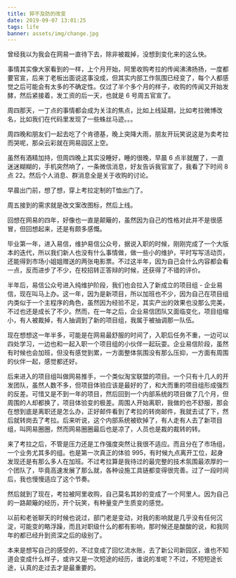 ```yaml
---
title: 猝不及防的改变
date: 2019-09-07 13:01:25
tags: life
banner: assets/img/change.jpg
---
```


曾经我以为我会在网易一直待下去，除非被裁掉，没想到变化来的这么快。

事情其实像大家看到的一样，上个月开始，阿里收购考拉的传闻沸沸扬扬，一度都要官宣，后来丁老板出面说这事没成，但其实内部工作氛围已经变了，每个人都感觉之后可能会有太多的不确定性。仅过了半个多个月的样子，收购的传闻又开始发酵，然后紧接着，发工资的后一天，也就是 6 号周五官宣了。

周四那天，一丁点的事情都会成为关注的焦点，比如上线延期，比如考拉微博改名，比如我们在代码里发现了一些蛛丝马迹。。。

周四晚和朋友们一起去吃了个肯德基，晚上突降大雨，朋友开玩笑说这是为卖考拉而哭呢，那朵云彩就在网易园区上空。

虽然有酒精加持，但周四晚上其实没睡好，睡的很晚，早晨 6 点半就醒了，一直迷迷糊糊的，手机突然响了，一条微信消息，好友告诉我官宣了，我看了下时间 8 点 22。然后个人消息、群消息全是关于收购的讨论。

早晨出门前，想了想，穿上考拉定制的T恤出门了。

周五接到的需求就是改文案改图标，然后上线。

回想在网易的四年，好像也一直是颠簸的，虽然因为自己的性格对此并不是很感冒，但回想起来，还是有颇多感慨。

毕业第一年，进入易信，维护易信公众号，据说入职的时候，刚刚完成了一个大版本的迭代，所以我们新人也没有什么事情做，做一些小的维护，平时写写活动页，还能得到市场小姐姐赠送的两张电影票。不过这半年，因为自己会什么内容都会看一点，反而进步了不少，在校招转正答辩的时候，还获得了不错的评价。

半年后，易信公众号进入纯维护阶段，我们也会拉入了新成立的项目组 - 企业易信，现在叫马上办。这一年，因为是新项目，所以加班也不少，因为自己在项目组内类似于一个主程序的角色，虽然因为经验不足，其实产出的效果也没那么完美，不过也还是成长了不少。然而，在一年之后，企业易信团队又面临变化，项目组缩小，有人被裁掉，有人抽调到了新的项目组，我属于被抽调那一队伍。

现在想想这一年半多，可能是在网易最舒服的时间了，入职后任务不重，一边可以四处学习，一边也和一起入职一个项目组的小伙伴一起玩耍。企业易信阶段，虽然有时候也会加班，但没有感觉到累，一方面整体氛围没有那么压抑，一方面有周围的伙伴一起，感觉都还好。

后来进入的项目组叫做网易推手，一个类似淘宝联盟的项目。一个只有十几人的开发团队，虽然人数不多，但项目体验应该是最好的了，和大而重的项目组形成强烈的反差。可惜又是不到一年的项目，然后回到一个内部系统的项目做了几个月，但周围的人却都换了，项目体验变的极差。周围人开始离职，我做的也不舒服，那会在想到底是离职还是怎么办，正好邮件看到了考拉的转岗邮件，我就去试了下，然后就转岗去了考拉。后来听说，这个内部系统被砍掉了，有人走有人去了新项目组，叫网易圈圈，然而网易圈圈最后也是凉了，人员也是裁的裁转的转。

来了考拉之后，不管是压力还是工作强度突然让我很不适应。而且分在了市场组，一个业务尤其多的组。也是第一次真正的体验 995，有时候九点离开工位，起身发现还是有那么多人在加班。不过考拉算是我待过的最完整的技术氛围最浓厚的一个团队了，毕竟高速发展了那么就，各种设施工具链都变得很完善。过了一段时间后，我也慢慢适应了这个节奏。

然后就到了现在，考拉被阿里收购，自己莫名其妙的变成了一个阿里人。因为自己的一路颠簸的经历，开个玩笑，有种量变产生质变的感觉。

以前和老爸聊天的时候也说过，部门老是变动，对我的影响就是几乎没有任何沉淀，可能变的略浮躁，而且对职级什么的都有影响，那时候还是酸酸的说，和我同年的都已经升到资深之后的级别了。

本来是想写自己的感受的，不过变成了回忆流水账，去了新公司新园区，谁也不知道会变成什么样子，或许又是一次短途的经历，谁说的准呢？不过，不短短途长途，认真的走过去才是最重要的。















